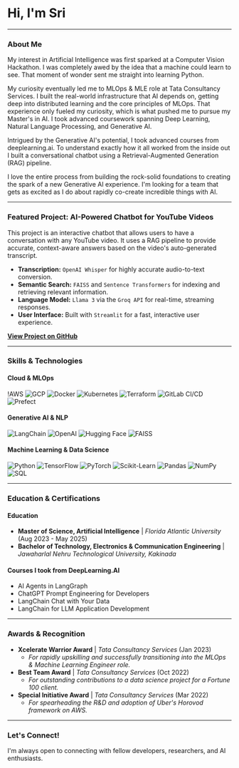 # Hi, I'm Sri

---

### About Me

My interest in Artificial Intelligence was first sparked at a Computer Vision Hackathon. I was completely awed by the idea that a machine could learn to see. That moment of wonder sent me straight into learning Python. 

My curiosity eventually led me to MLOps & MLE role at Tata Consultancy Services. I built the real-world infrastructure that AI depends on, getting deep into distributed learning and the core principles of MLOps. That experience only fueled my curiosity, which is what pushed me to pursue my Master's in AI. I took advanced coursework spanning Deep Learning, Natural Language Processing, and Generative AI.

Intrigued by the Generative AI's potential, I took advanced courses from deeplearning.ai. To understand exactly how it all worked from the inside out I built a conversational chatbot using a Retrieval-Augmented Generation (RAG) pipeline.

I love the entire process from building the rock-solid foundations to creating the spark of a new Generative AI experience. I'm looking for a team that gets as excited as I do about rapidly co-create incredible things with AI.

---

### Featured Project: AI-Powered Chatbot for YouTube Videos

This project is an interactive chatbot that allows users to have a conversation with any YouTube video. It uses a RAG pipeline to provide accurate, context-aware answers based on the video's auto-generated transcript.

* **Transcription:** `OpenAI Whisper` for highly accurate audio-to-text conversion.
* **Semantic Search:** `FAISS` and `Sentence Transformers` for indexing and retrieving relevant information.
* **Language Model:** `Llama 3` via the `Groq API` for real-time, streaming responses.
* **User Interface:** Built with `Streamlit` for a fast, interactive user experience.

**[View Project on GitHub](https://github.com/srik2709/YTChatbot)**

---

### Skills & Technologies

#### Cloud & MLOps
!AWS
![GCP](https://img.shields.io/badge/GCP-4285F4?style=for-the-badge&logo=google-cloud&logoColor=white)
![Docker](https://img.shields.io/badge/Docker-2496ED?style=for-the-badge&logo=docker&logoColor=white)
![Kubernetes](https://img.shields.io/badge/Kubernetes-326CE5?style=for-the-badge&logo=kubernetes&logoColor=white)
![Terraform](https://img.shields.io/badge/Terraform-7B42BC?style=for-the-badge&logo=terraform&logoColor=white)
![GitLab CI/CD](https://img.shields.io/badge/GitLab_CI-FC6D26?style=for-the-badge&logo=gitlab&logoColor=white)
![Prefect](https://img.shields.io/badge/Prefect-0052FF?style=for-the-badge&logo=prefect&logoColor=white)

#### Generative AI & NLP
![LangChain](https://img.shields.io/badge/LangChain-008639?style=for-the-badge)
![OpenAI](https://img.shields.io/badge/OpenAI-412991?style=for-the-badge&logo=openai&logoColor=white)
![Hugging Face](https://img.shields.io/badge/Hugging_Face-FFD21E?style=for-the-badge&logo=hugging-face&logoColor=black)
![FAISS](https://img.shields.io/badge/FAISS-4A90E2?style=for-the-badge)

#### Machine Learning & Data Science
![Python](https://img.shields.io/badge/Python-3776AB?style=for-the-badge&logo=python&logoColor=white)
![TensorFlow](https://img.shields.io/badge/TensorFlow-FF6F00?style=for-the-badge&logo=tensorflow&logoColor=white)
![PyTorch](https://img.shields.io/badge/PyTorch-EE4C2C?style=for-the-badge&logo=pytorch&logoColor=white)
![Scikit-Learn](https://img.shields.io/badge/scikit_learn-F7931E?style=for-the-badge&logo=scikit-learn&logoColor=white)
![Pandas](https://img.shields.io/badge/Pandas-150458?style=for-the-badge&logo=pandas&logoColor=white)
![NumPy](https://img.shields.io/badge/NumPy-013243?style=for-the-badge&logo=numpy&logoColor=white)
![SQL](https://img.shields.io/badge/SQL-025E8C?style=for-the-badge&logo=microsoft-sql-server&logoColor=white)

---

### Education & Certifications

#### Education
* **Master of Science, Artificial Intelligence** | _Florida Atlantic University_ (Aug 2023 - May 2025)
* **Bachelor of Technology, Electronics & Communication Engineering** | _Jawaharlal Nehru Technological University, Kakinada_

#### Courses I took from DeepLearning.AI
* AI Agents in LangGraph
* ChatGPT Prompt Engineering for Developers
* LangChain Chat with Your Data
* LangChain for LLM Application Development

---

### Awards & Recognition

* **Xcelerate Warrior Award** | _Tata Consultancy Services_ (Jan 2023)
    * *For rapidly upskilling and successfully transitioning into the MLOps & Machine Learning Engineer role.*
* **Best Team Award** | _Tata Consultancy Services_ (Oct 2022)
    * *For outstanding contributions to a data science project for a Fortune 100 client.*
* **Special Initiative Award** | _Tata Consultancy Services_ (Mar 2022)
    * *For spearheading the R&D and adoption of Uber's Horovod framework on AWS.*

---

### Let's Connect!

I'm always open to connecting with fellow developers, researchers, and AI enthusiasts.
